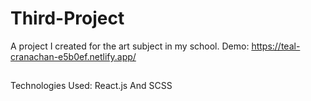 # Third-Project
A project I created for the art subject in my school.
Demo: https://teal-cranachan-e5b0ef.netlify.app/
##
Technologies Used: React.js And SCSS
